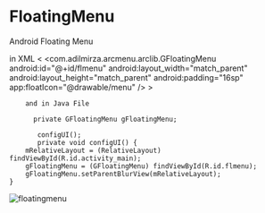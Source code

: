 # FloatingMenu
Android Floating Menu

in XML
 <  <com.adilmirza.arcmenu.arclib.GFloatingMenu
        android:id="@+id/flmenu"
        android:layout_width="match_parent"
        android:layout_height="match_parent"
        android:padding="16sp"
        app:floatIcon="@drawable/menu" /> >
        
        and in Java File 
        
          private GFloatingMenu gFloatingMenu;
          
           configUI();
           private void configUI() {
        mRelativeLayout = (RelativeLayout) findViewById(R.id.activity_main);
        gFloatingMenu = (GFloatingMenu) findViewById(R.id.flmenu);
        gFloatingMenu.setParentBlurView(mRelativeLayout);
    }
![floatingmenu](https://cloud.githubusercontent.com/assets/3800098/19223017/eb98908c-8e7e-11e6-9942-70d7d8ee65a8.png)

